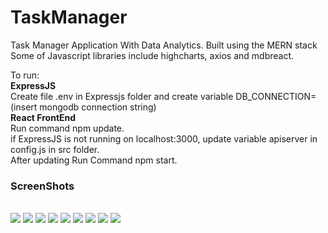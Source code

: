 # TaskManager
Task Manager Application With Data Analytics. Built using the MERN stack 
Some of Javascript libraries include highcharts, axios and mdbreact.

To run: <br />
<strong>ExpressJS</strong> <br />
Create file .env in Expressjs folder and create variable DB_CONNECTION=(insert mongodb connection string)  <br />
<strong>React FrontEnd </strong>  <br />
Run command npm update.  <br />
if ExpressJS is not running on localhost:3000, update variable apiserver in config.js in src folder.  <br />
After updating Run Command npm start.  <br />


<h3>ScreenShots</h3> <br />
<img src="https://user-images.githubusercontent.com/60685286/104929231-93126480-59de-11eb-980e-9f011ce4823c.png" />
<img src="https://user-images.githubusercontent.com/60685286/104929236-94dc2800-59de-11eb-8aa8-2afc139ba299.png" />
<img src="https://user-images.githubusercontent.com/60685286/104929237-94dc2800-59de-11eb-8341-5f9cff2c0c23.png" />
<img src="https://user-images.githubusercontent.com/60685286/104929238-9574be80-59de-11eb-9d42-9527d504bb32.png" />
<img src="https://user-images.githubusercontent.com/60685286/104929239-960d5500-59de-11eb-9f2e-254fc7d6324e.png" />
<img src="https://user-images.githubusercontent.com/60685286/104929242-960d5500-59de-11eb-998e-2dd450684276.png" />
<img src="https://user-images.githubusercontent.com/60685286/104929249-973e8200-59de-11eb-95fe-48e28050972d.png" />
<img src="https://user-images.githubusercontent.com/60685286/104929244-96a5eb80-59de-11eb-9a0c-87ad9f8e6d85.png" />
<img src="https://user-images.githubusercontent.com/60685286/104929247-973e8200-59de-11eb-8542-da86741875bc.png" />
